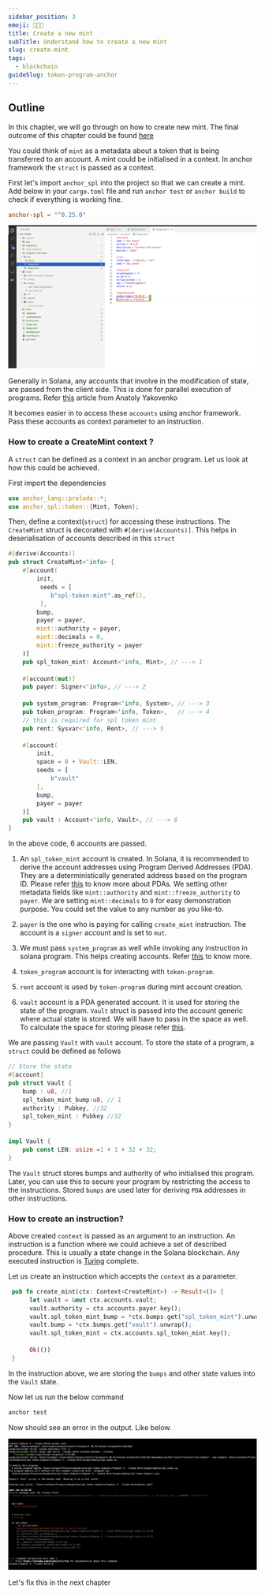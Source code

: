```yaml
---
sidebar_position: 3
emoji: 👩🏼‍🎨
title: Create a new mint
subTitle: Understand how to create a new mint
slug: create-mint
tags:
  - blockchain
guideSlug: token-program-anchor
---
```

## Outline

In this chapter, we will go through on how to create new mint. The final outcome of this chapter could be found [here](https://github.com/metablockshq/spl-token-chapters/tree/main/Chapter%203%20-%20Create%20Mint)

You could think of `mint` as a metadata about a token that is being transferred to an account. A mint could be initialised in a context. In anchor framework the `struct` is passed as a context. 

First let's import `anchor_spl` into the project so that we can create a mint. Add below in your `cargo.toml` file and run `anchor test` or `anchor build` to check if everything is working fine. 

```toml
anchor-spl = "^0.25.0"
```

![](./assets/image_5.png "anchor_spl")

Generally in Solana, any accounts that involve in the modification of state, are passed from the client side. This is done for parallel execution of programs. Refer [this](https://medium.com/solana-labs/sealevel-parallel-processing-thousands-of-smart-contracts-d814b378192) article from Anatoly Yakovenko  

It becomes easier in to access these `accounts` using anchor framework. Pass these accounts as context parameter to an instruction.

### How to create a CreateMint context ?

A `struct` can be defined as a context in an anchor program. Let us look at how this could be achieved. 

First import the dependencies

```rust
use anchor_lang::prelude::*;
use anchor_spl::token::{Mint, Token};
```

Then, define a context(`struct`) for accessing these instructions. The `CreateMint` struct is decorated with `#[derive(Accounts)]`.  This helps in deserialisation of accounts described in this `struct`

```rust
#[derive(Accounts)]
pub struct CreateMint<'info> {
    #[account(
        init,
         seeds = [
            b"spl-token-mint".as_ref(),
         ],
        bump,
        payer = payer,
        mint::authority = payer,
        mint::decimals = 0,
        mint::freeze_authority = payer
    )]
    pub spl_token_mint: Account<'info, Mint>, // ---> 1

    #[account(mut)]
    pub payer: Signer<'info>, // ---> 2

    pub system_program: Program<'info, System>, // ---> 3
    pub token_program: Program<'info, Token>,   // ---> 4
    // this is required for spl token mint
    pub rent: Sysvar<'info, Rent>, // ---> 5

    #[account(
        init, 
        space = 8 + Vault::LEN,
        seeds = [
            b"vault"
        ],
        bump,
        payer = payer 
    )]
    pub vault : Account<'info, Vault>, // ---> 6
}
```

In the above code, 6 accounts are passed.

1. An `spl_token_mint` account is created. In Solana, it is recommended to derive the account addresses using Program Derived Addresses (PDA). They are a deterministically generated address based on the program ID. Please refer [this](https://www.brianfriel.xyz/understanding-program-derived-addresses/) to know more about PDAs. We setting other metadata fields like `mint::authority` and `mint::freeze_authority` to `payer`. We are setting `mint::decimals` to `0` for easy demonstration purpose. You could set the value to any number as you like-to.

2. `payer` is the one who is paying for calling `create_mint` instruction. The account is a `signer` account and is set to `mut`.
3. We must pass `system_program` as well while invoking any instruction in solana program. This helps creating accounts. Refer [this](https://docs.solana.com/developing/runtime-facilities/programs#system-program) to know more.   
4. `token_program` account is for interacting with `token-program`.
5. `rent` account is used by `token-program` during mint account creation.
6. `vault` account is a PDA generated account. It is used for storing the state of the program. `Vault` struct is passed into the account generic where actual state is stored. We will have to pass in the space as well. To calculate the space for storing please refer [this](https://book.anchor-lang.com/anchor_references/space.html).

We are passing `Vault` with `vault` account. To store the state of a program, a `struct` could be defined as follows

```rust
// Store the state 
#[account]
pub struct Vault {
    bump : u8, //1
    spl_token_mint_bump:u8, // 1
    authority : Pubkey, //32
    spl_token_mint : Pubkey //32
}

impl Vault {
    pub const LEN: usize =1 + 1 + 32 + 32;
}
```

The `Vault` struct stores bumps and authority of who initialised this program. Later, you can use this to secure your program by restricting the access to the instructions. Stored `bumps` are used later for deriving `PDA` addresses in other instructions.

### How to create an instruction?

Above created `context` is passed as an argument to an instruction. An instruction is a function where we could achieve a set of described procedure. This is usually a state change in the Solana blockchain. Any executed instruction is [Turing](https://en.wikipedia.org/wiki/Turing_completeness#:~:text=In%20colloquial%20usage%2C%20the%20terms,purpose%20computer%20or%20computer%20language) complete.

Let us create an instruction which accepts the `context` as a parameter.

```rust
 pub fn create_mint(ctx: Context<CreateMint>) -> Result<()> {
      let vault = &mut ctx.accounts.vault;
      vault.authority = ctx.accounts.payer.key();
      vault.spl_token_mint_bump = *ctx.bumps.get("spl_token_mint").unwrap();
      vault.bump = *ctx.bumps.get("vault").unwrap();
      vault.spl_token_mint = ctx.accounts.spl_token_mint.key();

      Ok(())
 }
```

In the instruction above, we are storing the `bumps` and other state values into the `Vault` state. 

Now let us run the below command

```bash
anchor test
```

Now should see an error in the output. Like below.

![](./assets/image_error.png "anchor_test_error")

Let's fix this in the next chapter
